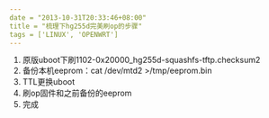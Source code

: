 ```yaml
---
date = "2013-10-31T20:33:46+08:00"
title = "梳理下hg255d完美刷op的步骤"
tags = ['LINUX', 'OPENWRT']
---
```


1.  <span style="line-height: 15px;">原版uboot下刷1102-0x20000_hg255d-squashfs-tftp.checksum2</span>
2.  备份本机eeprom：cat /dev/mtd2 &gt;/tmp/eeprom.bin
3.  TTL更换uboot
4.  刷op固件和之前备份的eeprom
5.  完成
